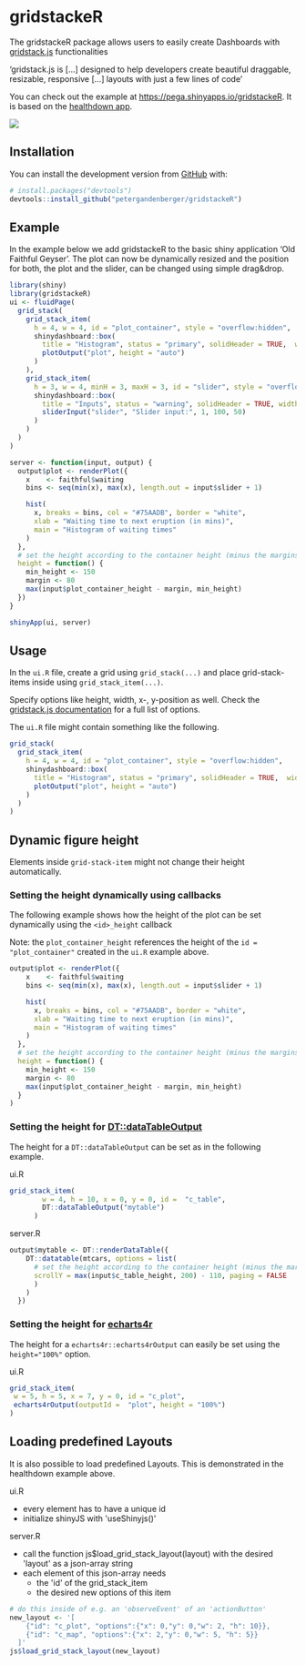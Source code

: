 
<!-- README.md is generated from README.Rmd. Please edit that file -->

# gridstackeR

The gridstackeR package allows users to easily create Dashboards with
[gridstack.js](https://gridstackjs.com/) functionalities

‘gridstack.js is \[…\] designed to help developers create beautiful
draggable, resizable, responsive \[…\] layouts with just a few lines of
code’

You can check out the example at https://pega.shinyapps.io/gridstackeR. It is based on the [healthdown app](https://github.com/hoga-it/leafdown).

<img src='man/figures/healthdown_example.gif'/>

## Installation

You can install the development version from
[GitHub](https://github.com/) with:

``` r
# install.packages("devtools")
devtools::install_github("petergandenberger/gridstackeR")
```

## Example

In the example below we add gridstackeR to the basic shiny application
‘Old Faithful Geyser’. The plot can now be dynamically resized and the
position for both, the plot and the slider, can be changed using simple
drag&drop.

``` r
library(shiny)
library(gridstackeR)
ui <- fluidPage(
  grid_stack(
    grid_stack_item(
      h = 4, w = 4, id = "plot_container", style = "overflow:hidden",
      shinydashboard::box(
        title = "Histogram", status = "primary", solidHeader = TRUE,  width = 12, height = "100%",
        plotOutput("plot", height = "auto")
      )
    ),
    grid_stack_item(
      h = 3, w = 4, minH = 3, maxH = 3, id = "slider", style = "overflow:hidden",
      shinydashboard::box(
        title = "Inputs", status = "warning", solidHeader = TRUE, width = 12, height = "100%",
        sliderInput("slider", "Slider input:", 1, 100, 50)
      )
    )
  )
)

server <- function(input, output) {
  output$plot <- renderPlot({
    x    <- faithful$waiting
    bins <- seq(min(x), max(x), length.out = input$slider + 1)

    hist(
      x, breaks = bins, col = "#75AADB", border = "white", 
      xlab = "Waiting time to next eruption (in mins)", 
      main = "Histogram of waiting times"
    )
  },
  # set the height according to the container height (minus the margins)
  height = function() {
    min_height <- 150
    margin <- 80
    max(input$plot_container_height - margin, min_height)
  })
}

shinyApp(ui, server)
```

## Usage

In the `ui.R` file, create a grid using `grid_stack(...)` and place
grid-stack-items inside using `grid_stack_item(...)`.

Specify options like height, width, x-, y-position as well. Check the
[gridstack.js
documentation](https://github.com/gridstack/gridstack.js/tree/master/doc#item-options)
for a full list of options.

The `ui.R` file might contain something like the following.

``` r
grid_stack(
  grid_stack_item(
    h = 4, w = 4, id = "plot_container", style = "overflow:hidden",
    shinydashboard::box(
      title = "Histogram", status = "primary", solidHeader = TRUE,  width = 12, height = "100%",
      plotOutput("plot", height = "auto")
    )
  )
)
```

## Dynamic figure height

Elements inside `grid-stack-item` might not change their height
automatically.

### Setting the height dynamically using callbacks

The following example shows how the height of the plot can be set
dynamically using the `<id>_height` callback

Note: the `plot_container_height` references the height of the
`id = "plot_container"` created in the `ui.R` example above.

``` r
output$plot <- renderPlot({
    x    <- faithful$waiting
    bins <- seq(min(x), max(x), length.out = input$slider + 1)

    hist(
      x, breaks = bins, col = "#75AADB", border = "white", 
      xlab = "Waiting time to next eruption (in mins)", 
      main = "Histogram of waiting times"
    )
  },
  # set the height according to the container height (minus the margins)
  height = function() {
    min_height <- 150
    margin <- 80
    max(input$plot_container_height - margin, min_height)
  }
)
```

### Setting the height for [DT::dataTableOutput](https://rstudio.github.io/DT/)

The height for a `DT::dataTableOutput` can be set as in the following
example.

ui.R

``` r
grid_stack_item(
        w = 4, h = 10, x = 0, y = 0, id =  "c_table",
        DT::dataTableOutput("mytable")
      )
```

server.R

``` r
output$mytable <- DT::renderDataTable({
    DT::datatable(mtcars, options = list(
      # set the height according to the container height (minus the margins)
      scrollY = max(input$c_table_height, 200) - 110, paging = FALSE
      )
    )
  })
```

### Setting the height for [echarts4r](https://github.com/JohnCoene/echarts4r)

The height for a `echarts4r::echarts4rOutput` can easily be set using
the `height="100%"` option.

ui.R

``` r
grid_stack_item(
 w = 5, h = 5, x = 7, y = 0, id = "c_plot",
 echarts4rOutput(outputId =  "plot", height = "100%")
)
```

## Loading predefined Layouts

It is also possible to load predefined Layouts. This is demonstrated in the healthdown example above.

ui.R

- every element has to have a unique id
- initialize shinyJS with 'useShinyjs()'

server.R

- call the function js$load_grid_stack_layout(layout) with the desired 'layout' as a json-array string
- each element of this json-array needs
  - the 'id' of the grid_stack_item
  - the desired new options of this item
  
``` r
# do this inside of e.g. an 'observeEvent' of an 'actionButton'
new_layout <- '[
    {"id": "c_plot", "options":{"x": 0,"y": 0,"w": 2, "h": 10}},
    {"id": "c_map", "options":{"x": 2,"y": 0,"w": 5, "h": 5}}
  ]'
js$load_grid_stack_layout(new_layout)
```
